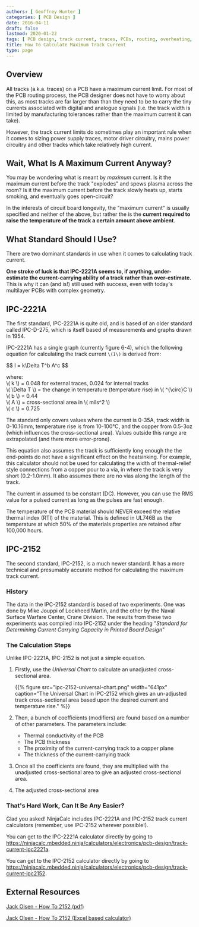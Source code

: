 ```yaml
---
authors: [ Geoffrey Hunter ]
categories: [ PCB Design ]
date: 2016-04-11
draft: false
lastmod: 2020-01-22
tags: [ PCB design, track current, traces, PCBs, routing, overheating, thermal, IPC-2221A, IPC-2152 ]
title: How To Calculate Maximum Track Current
type: page
---
```


## Overview

All tracks (a.k.a. traces) on a PCB have a maximum current limit. For most of the PCB routing process, the PCB designer does not have to worry about this, as most tracks are far larger than than they need to be to carry the tiny currents associated with digital and analogue signals (i.e. the track width is limited by manufacturing tolerances rather than the maximum current it can take).

However, the track current limits do sometimes play an important rule when it comes to sizing power supply traces, motor driver circuitry, mains power circuitry and other tracks which take relatively high current.

## Wait, What Is A Maximum Current Anyway?

You may be wondering what is meant by _maximum_ current. Is it the maximum current before the track "explodes" and spews plasma across the room? Is it the maximum current before the track slowly heats up, starts smoking, and eventually goes open-circuit?

In the interests of circuit board longevity, the "maximum current" is usually specified and neither of the above, but rather the is the **current required to raise the temperature of the track a certain amount above ambient**.

## What Standard Should I Use?

There are two dominant standards in use when it comes to calculating track current.

**One stroke of luck is that IPC-2221A seems to, if anything, under-estimate the current-carrying ability of a track rather than over-estimate.** This is why it can (and is!) still used with success, even with today's multilayer PCBs with complex geometry.

## IPC-2221A

The first standard, IPC-2221A is quite old, and is based of an older standard called IPC-D-275, which is itself based of measurements and graphs drawn in 1954.

IPC-2221A has a single graph (currently figure 6-4), which the following equation for calculating the track current `\(I\)` is derived from:

<p>$$ I = k\Delta T^b A^c $$</p>

<p class="centered">
    where:<br>
    \( k \) = 0.048 for external traces, 0.024 for internal tracks<br>
    \( \Delta T \) = the change in temperature (temperature rise) in \( ^{\circ}C \)<br>
    \( b \) = 0.44<br>
    \( A \) = cross-sectional area in \( mils^2 \)<br>
    \( c \) = 0.725<br>
</p>

The standard only covers values where the current is 0-35A, track width is 0-10.16mm, temperature rise is from 10-100°C, and the copper from 0.5-3oz (which influences the cross-sectional area). Values outside this range are extrapolated (and there more error-prone).

This equation also assumes the track is sufficiently long enough the the end-points do not have a significant effect on the heatsinking. For example, this calculator should not be used for calculating the width of thermal-relief style connections from a copper pour to a via, in where the track is very short (0.2-1.0mm). It also assumes there are no vias along the length of the track.

The current in assumed to be constant (DC). However, you can use the RMS value for a pulsed current as long as the pulses are fast enough.

The temperature of the PCB material should NEVER exceed the relative thermal index (RTI) of the material. This is defined in UL746B as the temperature at which 50% of the materials properties are retained after 100,000 hours.

## IPC-2152

The second standard, IPC-2152, is a much newer standard. It has a more technical and presumably accurate method for calculating the maximum track current.

### History

The data in the IPC-2152 standard is based of two experiments. One was done by Mike Jouppi of Lockheed Martin, and the other by the Naval Surface Warfare Center, Crane Division. The results from these two experiments was compiled into IPC-2152 under the heading "_Standard for Determining Current Carrying Capacity in Printed Board Design_"

### The Calculation Steps

Unlike IPC-2221A, IPC-2152 is not just a simple equation.


1. Firstly, use the _Universal Chart_ to calculate an unadjusted cross-sectional area.  

    {{% figure src="ipc-2152-universal-chart.png" width="641px" caption="The Universal Chart in IPC-2152 which gives an un-adjusted track cross-sectional area based upon the desired current and temperature rise."  %}}  

2. Then, a bunch of coefficients (modifiers) are found based on a number of other parameters. The parameters include:  

    - Thermal conductivity of the PCB  
    - The PCB thickness  
    - The proximity of the current-carrying track to a copper plane  
    - The thickness of the current-carrying track  

3. Once all the coefficients are found, they are multiplied with the unadjusted cross-sectional area to give an adjusted cross-sectional area.  

4. The adjusted cross-sectional area

### That's Hard Work, Can It Be Any Easier?

Glad you asked! NinjaCalc includes IPC-2221A and IPC-2152 track current calculators (remember, use IPC-2152 wherever possible!).

You can get to the IPC-2221A calculator directly by going to https://ninjacalc.mbedded.ninja/calculators/electronics/pcb-design/track-current-ipc2221a.

You can get to the IPC-2152 calculator directly by going to https://ninjacalc.mbedded.ninja/calculators/electronics/pcb-design/track-current-ipc2152.

## External Resources

[Jack Olsen - How To 2152 (pdf)](/pcb-design/how-to-calculate-maximum-track-current/JackOlson-HowTo2152.pdf)

[Jack Olsen - How To 2152 (Excel based calculator)](/pcb-design/how-to-calculate-maximum-track-current/JackOlson-HowTo2152.xls)